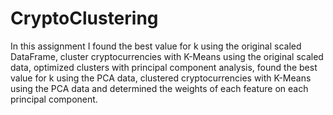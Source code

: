 # CryptoClustering
In this assignment I found the best value for k using the original scaled DataFrame, cluster cryptocurrencies with K-Means using the original scaled data, optimized clusters with principal component analysis, found the best value for k using the PCA data, clustered cryptocurrencies with K-Means using the PCA data and determined the weights of each feature on each principal component.
